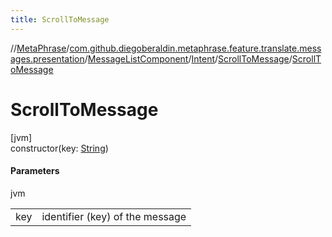 ```yaml
---
title: ScrollToMessage
---
```

//[MetaPhrase](../../../../../index.html)/[com.github.diegoberaldin.metaphrase.feature.translate.messages.presentation](../../../index.html)/[MessageListComponent](../../index.html)/[Intent](../index.html)/[ScrollToMessage](index.html)/[ScrollToMessage](-scroll-to-message.html)



# ScrollToMessage



[jvm]\
constructor(key: [String](https://kotlinlang.org/api/latest/jvm/stdlib/kotlin/-string/index.html))



#### Parameters


jvm

| | |
|---|---|
| key | identifier (key) of the message |




